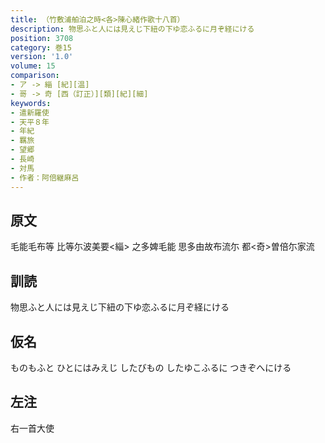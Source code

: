 ```yaml
---
title: （竹敷浦舶泊之時<各>陳心緒作歌十八首）
description: 物思ふと人には見えじ下紐の下ゆ恋ふるに月ぞ経にける
position: 3708
category: 巻15
version: '1.0'
volume: 15
comparison:
- ア -> 緇 [紀][温]
- 哥 -> 奇 [西（訂正）][類][紀][細]
keywords:
- 遣新羅使
- 天平８年
- 年紀
- 羈旅
- 望郷
- 長崎
- 対馬
- 作者：阿倍継麻呂
---
```


## 原文

毛能毛布等 比等尓波美要<緇> 之多婢毛能 思多由故布流尓 都<奇>曽倍尓家流

## 訓読

物思ふと人には見えじ下紐の下ゆ恋ふるに月ぞ経にける

## 仮名

ものもふと ひとにはみえじ したびもの したゆこふるに つきぞへにける

## 左注

右一首大使
